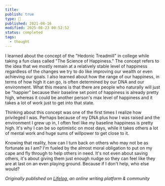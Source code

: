 ```yaml
---
title:
publish: true
type: 🌳
published: 2021-08-16
modified: 2025-08-23 00:52:52
status: completed
tags:
  - thought
---
```

 I learned about the concept of the "Hedonic Treadmill" in college while taking a fun class called "The Science of Happiness." The concept refers to the idea that we mostly remain at a relatively stable level of happiness regardless of the changes we try to do like improving our wealth or even achieving our goals. I also learned about how the range of our happiness, in terms of how high it can go, is often determined by our DNA and our environment. What this means is that there are people who naturally will just be "happier" because their baseline set point of happiness is already pretty high, whereas it could be another person's max level of happiness and it takes a lot of work just to get into that state. 

Thinking about this concept was one of the first times I realize how privileged I was. Perhaps because of my DNA plus how I was raised and the environment I grew up in, I often feel like my baseline happiness is pretty high. It's why I can be so optimistic on most days, while it takes others a lot of mental work and huge sums of willpower to get close to it. 

Knowing that reality, how can I turn back on others who may not be as fortunate as I am? I'm fueled by the almost moral obligation to put on my cape and fly through to help others in need. It's not even about saving others, it's about giving them just enough nudge so they can feel like they are at last on an even playing ground.  Because if I don't help, who else would? 

*Originally published on [Lifelog,](https://golifelog.com/) an online writing platform & community*